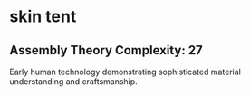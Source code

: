 # skin tent

## Assembly Theory Complexity: 27
Early human technology demonstrating sophisticated material understanding and craftsmanship.
